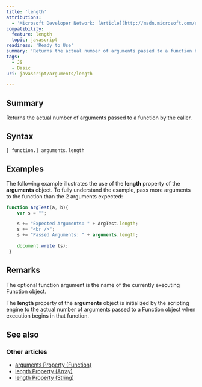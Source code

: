 ```yaml
---
title: 'length'
attributions:
  - 'Microsoft Developer Network: [Article](http://msdn.microsoft.com/en-us/library/ie/7474tyd4(v=vs.94).aspx)'
compatibility:
  feature: length
  topic: javascript
readiness: 'Ready to Use'
summary: 'Returns the actual number of arguments passed to a function by the caller.'
tags:
  - JS
  - Basic
uri: javascript/arguments/length

---
```

## Summary

Returns the actual number of arguments passed to a function by the caller.

## Syntax

    [ function.] arguments.length

## Examples

The following example illustrates the use of the **length** property of the **arguments** object. To fully understand the example, pass more arguments to the function than the 2 arguments expected:

``` js
function ArgTest(a, b){
    var s = "";

    s += "Expected Arguments: " + ArgTest.length;
    s += "<br />";
    s += "Passed Arguments: " + arguments.length;

    document.write (s);
 }
```

## Remarks

The optional function argument is the name of the currently executing Function object.

The **length** property of the **arguments** object is initialized by the scripting engine to the actual number of arguments passed to a Function object when execution begins in that function.

## See also

### Other articles

-   [arguments Property (Function)](/javascript/Function/arguments)
-   [length Property (Array)](/javascript/Array/length)
-   [length Property (String)](/javascript/String/length)

